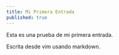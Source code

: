```yaml
---
title: Mi Primera Entrada
published: true
---
```


Esta es una prueba de mi primera entrada.

Escrita desde vim usando markdown.




```
